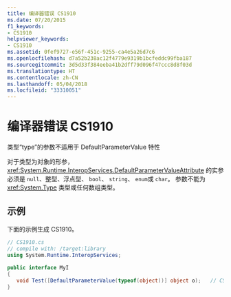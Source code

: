 ```yaml
---
title: 编译器错误 CS1910
ms.date: 07/20/2015
f1_keywords:
- CS1910
helpviewer_keywords:
- CS1910
ms.assetid: 0fef9727-e56f-451c-9255-ca4e5a26d7c6
ms.openlocfilehash: d7a52b238ac12f4779e9319b1bcfeddc99fba187
ms.sourcegitcommit: 3d5d33f384eeba41b2dff79d096f47ccc8d8f03d
ms.translationtype: HT
ms.contentlocale: zh-CN
ms.lasthandoff: 05/04/2018
ms.locfileid: "33310051"
---
```

# <a name="compiler-error-cs1910"></a>编译器错误 CS1910
类型“type”的参数不适用于 DefaultParameterValue 特性  
  
 对于类型为对象的形参， <xref:System.Runtime.InteropServices.DefaultParameterValueAttribute> 的实参必须是 `null`、整型、浮点型、 `bool`、 `string`、 `enum`或 `char`。 参数不能为 <xref:System.Type> 类型或任何数组类型。  
  
## <a name="example"></a>示例  
 下面的示例生成 CS1910。  
  
```csharp  
// CS1910.cs  
// compile with: /target:library  
using System.Runtime.InteropServices;  
  
public interface MyI  
{  
   void Test([DefaultParameterValue(typeof(object))] object o);   // CS1910  
}  
```
